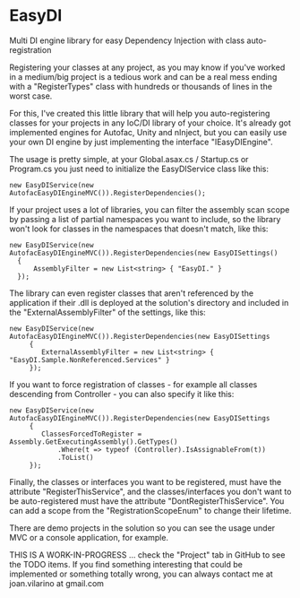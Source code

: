 # EasyDI
Multi DI engine library for easy Dependency Injection with class auto-registration

Registering your classes at any project, as you may know if you've worked in a medium/big project is a tedious work and can be a real mess ending with a "RegisterTypes" class with hundreds or thousands of lines in the worst case.

For this, I've created this little library that will help you auto-registering classes for your projects in any IoC/DI library of your choice. It's already got implemented engines for Autofac, Unity and nInject, but you can easily use your own DI engine by just implementing the interface "IEasyDIEngine".

The usage is pretty simple, at your Global.asax.cs / Startup.cs or Program.cs you just need to initialize the EasyDIService class like this:
    
    new EasyDIService(new AutofacEasyDIEngineMVC()).RegisterDependencies();
    
If your project uses a lot of libraries, you can filter the assembly scan scope by passing a list of partial namespaces you want to include, so the library won't look for classes in the namespaces that doesn't match, like this:

    new EasyDIService(new AutofacEasyDIEngineMVC()).RegisterDependencies(new EasyDISettings()
      {
          AssemblyFilter = new List<string> { "EasyDI." }
      });
      
The library can even register classes that aren't referenced by the application if their .dll is deployed at the solution's directory and included in the "ExternalAssemblyFilter" of the settings, like this:

    new EasyDIService(new AutofacEasyDIEngineMVC()).RegisterDependencies(new EasyDISettings
         {
            ExternalAssemblyFilter = new List<string> { "EasyDI.Sample.NonReferenced.Services" }
         });
         
If you want to force registration of classes - for example all classes descending from Controller - you can also specify it like this:

    new EasyDIService(new AutofacEasyDIEngineMVC()).RegisterDependencies(new EasyDISettings
         {
            ClassesForcedToRegister = Assembly.GetExecutingAssembly().GetTypes()
                .Where(t => typeof (Controller).IsAssignableFrom(t))
                .ToList()
         });
         
Finally, the classes or interfaces you want to be registered, must have the attribute "RegisterThisService", and the classes/interfaces you don't want to be auto-registered must have the attribute "DontRegisterThisService". You can add a scope from the "RegistrationScopeEnum" to change their lifetime.

There are demo projects in the solution so you can see the usage under MVC or a console application, for example.

THIS IS A WORK-IN-PROGRESS ... check the "Project" tab in GitHub to see the TODO items. If you find something interesting that could be implemented or something totally wrong, you can always contact me at joan.vilarino at gmail.com
